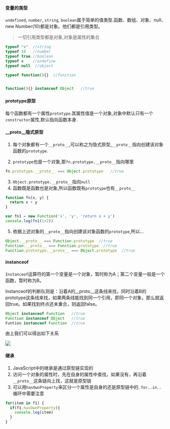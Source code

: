 #### 变量的类型

`undefined`, `number`, `string`, `boolean`属于简单的值类型.函数、数组、对象、null、new Number(10)都是对象。他们都是引用类型。

> 一切引用类型都是对象,对象是属性的集合

```js
typeof "x"  //string
typeof 10   //number
typeof true //boolean
typeof x    //undefine
typeof null  //object

typeof function(){}  //function


function(){} instanceof Object   //true
```

#### prototype原型

每个函数都有一个属性`prototype`.其属性值是一个对象,对象中默认只有一个`constructor`属性,默认指向函数本身.

#### __proto__隐式原型

1. 每个对象都有一个`__proto__`,可以称之为隐式原型,`__proto__`指向创建该对象函数的`prototype`.


2. `prototype`也是一个对象,那`fn.prototype.__proto__`指向哪里

``` js
fn.prototype.__proto__ === Object.prototype   //true
```

3. `Object.prototype.__proto__`指向`null`
4. 函数既是函数也是对象,所以函数既有`prototype`也有`__proto__`

```js
function fn(x, y) {
  return x + y
}

var fn1 = new Function('x', 'y', 'return x + y')
console.log(fn1(1+2))
```

5. 依据上述对象的`__proto__`指向创建该对象函数的`prototype`,所以...

```js
Object.__proto__ === Function.prototype  //true
Function.__proto__ === Function.prototype  //true
Function.prototype.__proto__ === Object.prototype  //true
```

#### instanceof

`Instanceof`运算符的第一个变量是一个对象，暂时称为A；第二个变量一般是一个函数，暂时称为B。

Instanceof的判断队则是：沿着A的__proto__这条线来找，同时沿着B的prototype这条线来找，如果两条线能找到同一个引用，即同一个对象，那么就返回true。如果找到终点还未重合，则返回false。

```js
Object instanceof Function   //true
Function instanceof Object   //true
Funtion instanceof Function  //true
```

由上我们可以得出如下关系

![](http://ovs5x36k4.bkt.clouddn.com/181637013624694.png)



#### 继承

1. JavaScript中的继承是通过原型链实现的
2. 访问一个对象的属性时，先在自身的属性中查找，如果没有，再沿着`__proto__`这条链向上找，这就是原型链
3. 可以用`hasOwnProperty`来区分一个属性是自身的还是原型链中的. `for..in..`循环中需要注意

```js
for(item in f1) {
  if(f1.hasOwnProperty){
    console.log(item)
  }
}
```



